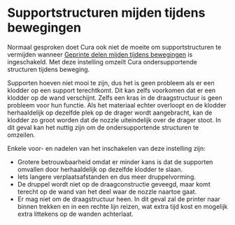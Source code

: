 Supportstructuren mijden tijdens bewegingen
====
Normaal gesproken doet Cura ook niet de moeite om supportstructuren te vermijden wanneer [Geprinte delen mijden tijdens bewegingen](travel_avoid_other_parts.md) is ingeschakeld. Met deze instelling omzeilt Cura ondersupportende structuren tijdens beweging.

Supporten hoeven niet mooi te zijn, dus het is geen probleem als er een klodder op een support terechtkomt. Dit kan zelfs voorkomen dat er een klodder op de wand verschijnt. Zelfs een kras in de draagstructuur is geen probleem voor hun functie. Als het materiaal echter overloopt en de klodder herhaaldelijk op dezelfde plek op de drager wordt aangebracht, kan de klodder zo groot worden dat de nozzle uiteindelijk over de drager stoot. In dit geval kan het nuttig zijn om de ondersupportende structuren te omzeilen.

Enkele voor- en nadelen van het inschakelen van deze instelling zijn:
* Grotere betrouwbaarheid omdat er minder kans is dat de supporten omvallen door herhaaldelijk op dezelfde klodder te slaan.
* Iets langere verplaatsafstanden en dus meer druppelvorming.
* De druppel wordt niet op de draagconstructie geveegd, maar komt terecht op de wand van het deel waar de nozzle naartoe gaat.
* Er mag niet om de draagstructuur heen. In dit geval zal de printer naar binnen trekken en in een rechte lijn reizen, wat extra tijd kost en mogelijk extra littekens op de wanden achterlaat.